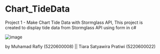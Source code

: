 # Chart_TideData

Project 1 - Make Chart Tide Data with Stormglass API,
This project is created to display tide data from Stormglass API using form in c#

![image](https://user-images.githubusercontent.com/100673383/196246897-9b61f311-5b6e-445c-9b6d-334cda20b0a1.png)

by Muhamad Rafly (5220600008) || Tiara Satyawira Pratiwi (5220600022)

